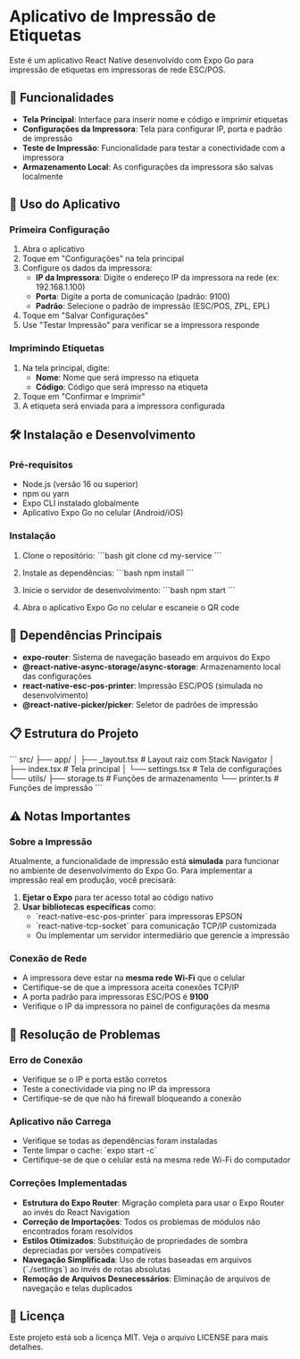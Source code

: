 # Aplicativo de Impressão de Etiquetas

Este é um aplicativo React Native desenvolvido com Expo Go para impressão de etiquetas em impressoras de rede ESC/POS.

## 🚀 Funcionalidades

- **Tela Principal**: Interface para inserir nome e código e imprimir etiquetas
- **Configurações da Impressora**: Tela para configurar IP, porta e padrão de impressão
- **Teste de Impressão**: Funcionalidade para testar a conectividade com a impressora
- **Armazenamento Local**: As configurações da impressora são salvas localmente

## 📱 Uso do Aplicativo

### Primeira Configuração

1. Abra o aplicativo
2. Toque em "Configurações" na tela principal
3. Configure os dados da impressora:
   - **IP da Impressora**: Digite o endereço IP da impressora na rede (ex: 192.168.1.100)
   - **Porta**: Digite a porta de comunicação (padrão: 9100)
   - **Padrão**: Selecione o padrão de impressão (ESC/POS, ZPL, EPL)
4. Toque em "Salvar Configurações"
5. Use "Testar Impressão" para verificar se a impressora responde

### Imprimindo Etiquetas

1. Na tela principal, digite:
   - **Nome**: Nome que será impresso na etiqueta
   - **Código**: Código que será impresso na etiqueta
2. Toque em "Confirmar e Imprimir"
3. A etiqueta será enviada para a impressora configurada

## 🛠️ Instalação e Desenvolvimento

### Pré-requisitos

- Node.js (versão 16 ou superior)
- npm ou yarn
- Expo CLI instalado globalmente
- Aplicativo Expo Go no celular (Android/iOS)

### Instalação

1. Clone o repositório:
\`\`\`bash
git clone <url-do-repositorio>
cd my-service
\`\`\`

2. Instale as dependências:
\`\`\`bash
npm install
\`\`\`

3. Inicie o servidor de desenvolvimento:
\`\`\`bash
npm start
\`\`\`

4. Abra o aplicativo Expo Go no celular e escaneie o QR code

## 🔧 Dependências Principais

- **expo-router**: Sistema de navegação baseado em arquivos do Expo
- **@react-native-async-storage/async-storage**: Armazenamento local das configurações
- **react-native-esc-pos-printer**: Impressão ESC/POS (simulada no desenvolvimento)
- **@react-native-picker/picker**: Seletor de padrões de impressão

## 📋 Estrutura do Projeto

\`\`\`
src/
├── app/
│   ├── _layout.tsx        # Layout raiz com Stack Navigator
│   ├── index.tsx          # Tela principal
│   └── settings.tsx       # Tela de configurações
└── utils/
    ├── storage.ts         # Funções de armazenamento
    └── printer.ts         # Funções de impressão
\`\`\`

## ⚠️ Notas Importantes

### Sobre a Impressão

Atualmente, a funcionalidade de impressão está **simulada** para funcionar no ambiente de desenvolvimento do Expo Go. Para implementar a impressão real em produção, você precisará:

1. **Ejetar o Expo** para ter acesso total ao código nativo
2. **Usar bibliotecas específicas** como:
   - \`react-native-esc-pos-printer\` para impressoras EPSON
   - \`react-native-tcp-socket\` para comunicação TCP/IP customizada
   - Ou implementar um servidor intermediário que gerencie a impressão

### Conexão de Rede

- A impressora deve estar na **mesma rede Wi-Fi** que o celular
- Certifique-se de que a impressora aceita conexões TCP/IP
- A porta padrão para impressoras ESC/POS é **9100**
- Verifique o IP da impressora no painel de configurações da mesma

## 🐛 Resolução de Problemas

### Erro de Conexão
- Verifique se o IP e porta estão corretos
- Teste a conectividade via ping no IP da impressora
- Certifique-se de que não há firewall bloqueando a conexão

### Aplicativo não Carrega
- Verifique se todas as dependências foram instaladas
- Tente limpar o cache: \`expo start -c\`
- Certifique-se de que o celular está na mesma rede Wi-Fi do computador

### Correções Implementadas

- **Estrutura do Expo Router**: Migração completa para usar o Expo Router ao invés do React Navigation
- **Correção de Importações**: Todos os problemas de módulos não encontrados foram resolvidos
- **Estilos Otimizados**: Substituição de propriedades de sombra depreciadas por versões compatíveis
- **Navegação Simplificada**: Uso de rotas baseadas em arquivos (\`./settings\`) ao invés de rotas absolutas
- **Remoção de Arquivos Desnecessários**: Eliminação de arquivos de navegação e telas duplicados

## 📄 Licença

Este projeto está sob a licença MIT. Veja o arquivo LICENSE para mais detalhes.
